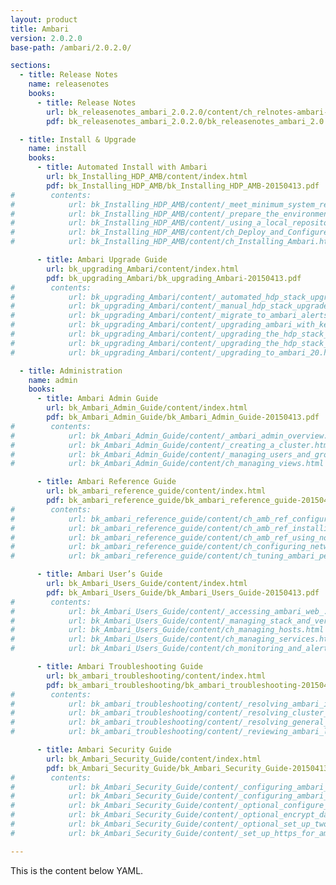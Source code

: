 ```yaml
---
layout: product
title: Ambari
version: 2.0.2.0
base-path: /ambari/2.0.2.0/

sections:
  - title: Release Notes
    name: releasenotes
    books:
      - title: Release Notes
        url: bk_releasenotes_ambari_2.0.2.0/content/ch_relnotes-ambari-2.0.2.0.html
        pdf: bk_releasenotes_ambari_2.0.2.0/bk_releasenotes_ambari_2.0.2.0-20150526.pdf

  - title: Install & Upgrade
    name: install
    books:
      - title: Automated Install with Ambari
        url: bk_Installing_HDP_AMB/content/index.html
        pdf: bk_Installing_HDP_AMB/bk_Installing_HDP_AMB-20150413.pdf
#        contents:
#            url: bk_Installing_HDP_AMB/content/_meet_minimum_system_requirements.html
#            url: bk_Installing_HDP_AMB/content/_prepare_the_environment.html
#            url: bk_Installing_HDP_AMB/content/_using_a_local_repository.html
#            url: bk_Installing_HDP_AMB/content/ch_Deploy_and_Configure_a_HDP_Cluster.html
#            url: bk_Installing_HDP_AMB/content/ch_Installing_Ambari.html

      - title: Ambari Upgrade Guide
        url: bk_upgrading_Ambari/content/index.html
        pdf: bk_upgrading_Ambari/bk_upgrading_Ambari-20150413.pdf
#        contents:
#            url: bk_upgrading_Ambari/content/_automated_hdp_stack_upgrade_hdp_220_to_224.html
#            url: bk_upgrading_Ambari/content/_manual_hdp_stack_upgrade_hdp_220_to_224.html
#            url: bk_upgrading_Ambari/content/_migrate_to_ambari_alerts_and_metrics.html
#            url: bk_upgrading_Ambari/content/_upgrading_ambari_with_kerb_cluster.html
#            url: bk_upgrading_Ambari/content/_upgrading_the_hdp_stack_from_20_to_22.html
#            url: bk_upgrading_Ambari/content/_upgrading_the_hdp_stack_from_21_to_22.html
#            url: bk_upgrading_Ambari/content/_upgrading_to_ambari_20.html

  - title: Administration
    name: admin
    books:
      - title: Ambari Admin Guide
        url: bk_Ambari_Admin_Guide/content/index.html
        pdf: bk_Ambari_Admin_Guide/bk_Ambari_Admin_Guide-20150413.pdf
#        contents:
#            url: bk_Ambari_Admin_Guide/content/_ambari_admin_overview.html
#            url: bk_Ambari_Admin_Guide/content/_creating_a_cluster.html
#            url: bk_Ambari_Admin_Guide/content/_managing_users_and_groups.html
#            url: bk_Ambari_Admin_Guide/content/ch_managing_views.html

      - title: Ambari Reference Guide
        url: bk_ambari_reference_guide/content/index.html
        pdf: bk_ambari_reference_guide/bk_ambari_reference_guide-20150413.pdf
#        contents:
#            url: bk_ambari_reference_guide/content/ch_amb_ref_configuring_ambari_for_non-root.html
#            url: bk_ambari_reference_guide/content/ch_amb_ref_installing_ambari_agents_manually.html
#            url: bk_ambari_reference_guide/content/ch_amb_ref_using_non_default_databases.html
#            url: bk_ambari_reference_guide/content/ch_configuring_network_port_numbers.html
#            url: bk_ambari_reference_guide/content/ch_tuning_ambari_performance.html

      - title: Ambari User’s Guide
        url: bk_Ambari_Users_Guide/content/index.html
        pdf: bk_Ambari_Users_Guide/bk_Ambari_Users_Guide-20150413.pdf
#        contents:
#            url: bk_Ambari_Users_Guide/content/_accessing_ambari_web_.html
#            url: bk_Ambari_Users_Guide/content/_managing_stack_and_versions.html
#            url: bk_Ambari_Users_Guide/content/ch_managing_hosts.html
#            url: bk_Ambari_Users_Guide/content/ch_managing_services.html
#            url: bk_Ambari_Users_Guide/content/ch_monitoring_and_alerts.html

      - title: Ambari Troubleshooting Guide
        url: bk_ambari_troubleshooting/content/index.html
        pdf: bk_ambari_troubleshooting/bk_ambari_troubleshooting-20150413.pdf
#        contents:
#            url: bk_ambari_troubleshooting/content/_resolving_ambari_installer_problems.html
#            url: bk_ambari_troubleshooting/content/_resolving_cluster_deployment_problems.html
#            url: bk_ambari_troubleshooting/content/_resolving_general_problems.html
#            url: bk_ambari_troubleshooting/content/_reviewing_ambari_log_files.html

      - title: Ambari Security Guide
        url: bk_Ambari_Security_Guide/content/index.html
        pdf: bk_Ambari_Security_Guide/bk_Ambari_Security_Guide-20150413.pdf
#        contents:
#            url: bk_Ambari_Security_Guide/content/_configuring_ambari_and_hadoop_for_kerberos.html
#            url: bk_Ambari_Security_Guide/content/_configuring_ambari_for_ldap_or_active_directory_authentication.html
#            url: bk_Ambari_Security_Guide/content/_optional_configure_ciphers_and_protocols_for_ambari_server.html
#            url: bk_Ambari_Security_Guide/content/_optional_encrypt_database_and_ldap_passwords.html
#            url: bk_Ambari_Security_Guide/content/_optional_set_up_two-way_ssl_between_ambari_server_and_ambari_agents.html
#            url: bk_Ambari_Security_Guide/content/_set_up_https_for_ambari_server.html

---
```


This is the content below YAML.
